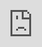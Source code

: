 ```yaml
---
title: Bud Drive School
date: 2020-05-21T00:00:00.000Z
---
```

<div class="post-container">

<div class="img-idea">

![](https://ucarecdn.com/2ae31413-d71a-4d71-87dc-36a0e42ed10d/)

![](https://ucarecdn.com/df787ace-c12e-46d1-9886-907111692d6e/)

  </div>
  <div class="text-idea">
How can a beer brand say to people “don't drink and drive” and still selling beer?

Well, Budweiser made it.

We brought together those who like to drink with the ones who are learning that driving and beer don't match.

See the video below to understand everything..

  </div>
  </div>

<iframe src="https://player.vimeo.com/video/159091418?title=0&byline=0&portrait=0" style="position:absolute;top:0;left:0;width:100%;height:100%;" frameborder="0" allow="autoplay; fullscreen" allowfullscreen></iframe>

What I did: Idea, concept and copy